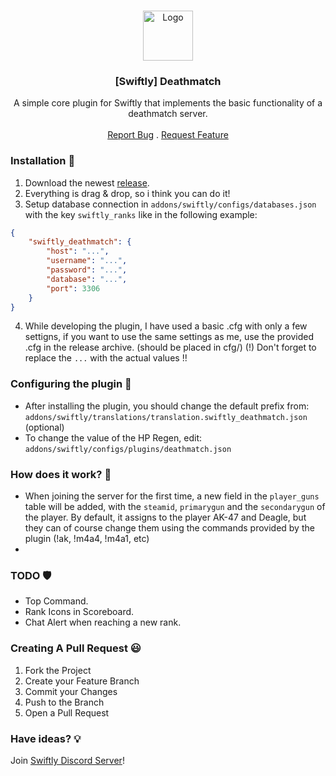 <br/>
<p align="center">
  <a href="https://github.com/swiftly-solution/swiftly_rank">
    <img src="https://media.discordapp.net/attachments/979452783466000466/1168236894652469248/Swiftly_Logo.png?ex=6575f264&is=65637d64&hm=dd2834983bebeab98d7febd44bb3bd20e9aded13ecefac63cc990b222a9d9e9e&=&format=webp&quality=lossless&width=468&height=468" alt="Logo" width="80" height="80">
  </a>

  <h3 align="center">[Swiftly] Deathmatch</h3>

  <p align="center">
    A simple core plugin for Swiftly that implements the basic functionality of a deathmatch server.
    <br/>
    <br/>
    <a href="https://github.com/swiftly-solution/swiftly_deathmatch/issues">Report Bug</a>
    .
    <a href="https://github.com/swiftly-solution/swiftly_deathmatch/issues">Request Feature</a>
  </p>
</p>


### Installation 👀

1. Download the newest [release](https://github.com/swiftly-solution/swiftly_rank/releases).
2. Everything is drag & drop, so i think you can do it!
3. Setup database connection in `addons/swiftly/configs/databases.json` with the key `swiftly_ranks` like in the following example:
```json
{
    "swiftly_deathmatch": {
        "host": "...",
        "username": "...",
        "password": "...",
        "database": "...",
        "port": 3306
    }
}
```
4. While developing the plugin, I have used a basic .cfg with only a few settigns, if you want to use the same settings as me, use the provided .cfg in the release archive. (should be placed in cfg/)
(!) Don't forget to replace the `...` with the actual values !!

### Configuring the plugin 🧐

* After installing the plugin, you should change the default prefix from: ``addons/swiftly/translations/translation.swiftly_deathmatch.json`` (optional)
* To change the value of the HP Regen, edit: ``addons/swiftly/configs/plugins/deathmatch.json``

### How does it work? 🤔

* When joining the server for the first time, a new field in the ``player_guns`` table will be added, with the ``steamid``, ``primarygun`` and the ``secondarygun`` of the player. By default, it assigns to the player AK-47 and Deagle, but they can of course change them using the commands provided by the plugin (!ak, !m4a4, !m4a1, etc)
* 

### TODO 🛡️

* Top Command.
* Rank Icons in Scoreboard.
* Chat Alert when reaching a new rank.

### Creating A Pull Request 😃

1. Fork the Project
2. Create your Feature Branch
3. Commit your Changes
4. Push to the Branch
5. Open a Pull Request

### Have ideas? 💡
Join [Swiftly Discord Server](https://swiftlycs2.net/discord)!
